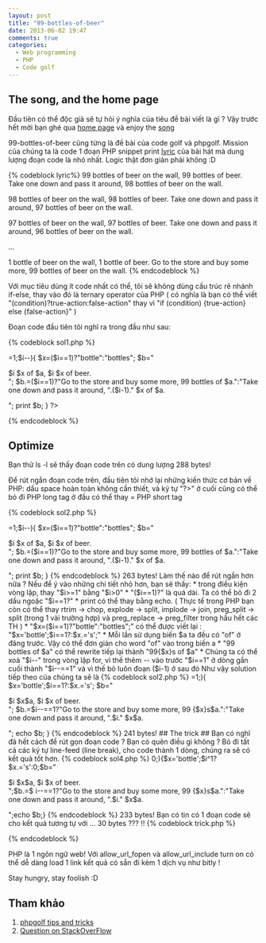 ```yaml
---
layout: post
title: "99-bottles-of-beer"
date: 2013-06-02 19:47
comments: true
categories: 
  - Web programming 
  - PHP 
  - Code golf 
---
```



## The song, and the home page ##

Đầu tiên có thể độc giả sẽ tự hỏi ý nghĩa của tiêu đề bài viết là gì ? Vậy trước hết mời bạn ghé qua [home page][] và enjoy the [song][] 

99-bottles-of-beer cũng từng là đề bài của code golf và phpgolf. Mission của chúng ta là code 1 đoạn PHP snippet print [lyric][] của bài hát mà dung lượng đoạn code là nhỏ nhất.
Logic thật đơn giản phải không :D

{% codeblock lyric%}
99 bottles of beer on the wall, 99 bottles of beer.
Take one down and pass it around, 98 bottles of beer on the wall.

98 bottles of beer on the wall, 98 bottles of beer.
Take one down and pass it around, 97 bottles of beer on the wall.

97 bottles of beer on the wall, 97 bottles of beer.
Take one down and pass it around, 96 bottles of beer on the wall.

...

1 bottle of beer on the wall, 1 bottle of beer.
Go to the store and buy some more, 99 bottles of beer on the wall.
{% endcodeblock %}

Với mục tiêu dùng ít code nhất có thể, tôi sẽ không dùng cấu trúc rẽ nhánh if-else, thay vào đó là ternary operator của PHP 
( có nghĩa là bạn có thể viết "(condition)?true-action:false-action" thay vì "if (condition) {true-action} else {false-action}"  ) 

Đoạn code đầu tiên tôi nghĩ ra trong đầu như sau:

{% codeblock sol1.php %}
<?php
  $a="beer on the wall";
  for($i=99;$i>=1;$i--){
    $x=($i==1)?"bottle":"bottles";
    $b="<p>$i $x of $a, $i $x of beer.<br>";
    $b.=($i==1)?"Go to the store and buy some more, 99 bottles of $a.":"Take one down and pass it around, ".($i-1)." $x of $a.</p>";
  print $b;
}
?>
{% endcodeblock %}

## Optimize ##

Bạn thử ls -l sẽ thấy đoạn code trên có dung lượng 288 bytes! 

Để rút ngắn đoạn code trên, đầu tiên tôi nhớ lại những kiến thức cơ bản về PHP: dấu space hoàn toàn không cần thiết, và ký tự "?>" ở cuối cũng có thể bỏ đi
PHP long tag ở đầu có thể thay = PHP short tag 


{% codeblock sol2.php %}
<?
$a="beer on the wall";
for($i=99;$i>=1;$i--){
$x=($i==1)?"bottle":"bottles";
$b="<p>$i $x of $a, $i $x of beer.<br>";
$b.=($i==1)?"Go to the store and buy some more, 99 bottles of $a.":"Take one down and pass it around, ".($i-1)." $x of $a.</p>";
print $b;
}
{% endcodeblock %}


263 bytes! 

Làm thế nào để rút ngắn hơn nữa ? Nếu để ý vào những chi tiết nhỏ hơn, bạn sẽ thấy:

* trong điều kiện vòng lặp, thay "$i>=1" bằng "$i>0"
* "($i==1)?" là quá dài. Ta có thể bỏ đi 2 dấu ngoặc "$i==1?"
* print có thể thay bằng echo. ( Thực tế trong PHP bạn còn có thể thay rtrim -> chop, explode -> split, implode -> join, preg_split -> split (trong 1 vài trường hợp) và preg_replace -> preg_filter trong hầu hết các TH  )
*  "$x=($i==1)?"bottle":"bottles";" có thể được viết lại : "$x='bottle';$i==1?:$x.='s';"
* Mỗi lần sử dụng biến $a ta đều có "of" ở đăng trước. Vậy có thể đơn giản cho word "of" vào trong biến a
* "99 bottles of $a" có thể rewrite tiếp lại thành "99{$x}s of $a"
* Chúng ta có thể xoá "$i--" trong vòng lặp for, vì thế thêm -- vào trước "$i==1" ở dòng gần cuối thành "$i--==1" và vì thế bỏ luôn đoạn ($i-1) ở sau đó 



Như vậy solution tiếp theo của chúng ta sẽ là 
{% codeblock sol2.php %}
<?
$a=" of beer on the wall";
for($i=99;$i>=1;){
$x='bottle';$i==1?:$x.='s';
$b="<p>$i $x$a, $i $x of beer.<br>";
$b.=$i--==1?"Go to the store and buy some more, 99 {$x}s$a.":"Take one down and pass it around, ".$i." $x$a.</p>";
echo $b;
}
{% endcodeblock %}

241 bytes! 

## The trick ##

Bạn có nghĩ đã hết cách để rút gọn đoạn code ?

Bạn có quên điều gì không ? Bỏ đi tất cả các ký tự line-feed (line break), cho code thành 1 dòng, chúng ra sẽ có kết quả tốt hơn.

{% codeblock sol4.php %}
<?$a=" of beer on the wall";for($i=99;$i>0;){$x='bottle';$i^1?$x.='s':0;$b="<p>$i $x$a, $i $x of beer.<br>";$b.=$
i--==1?"Go to the store and buy some more, 99 {$x}s$a.":"Take one down and pass it around, ".$i." $x$a.</p>";echo
 $b;}
{% endcodeblock %}


233 bytes! 

Bạn có tin có 1 đoạn code sẽ cho kết quả tương tự với ... 30 bytes ???

!!

{% codeblock trick.php %}
<?include('http://bit.ly/xxxx'); ?>
{% endcodeblock %}

PHP là 1 ngôn ngữ web! Với allow_url_fopen và allow_url_include turn on có thể dễ dàng load 1 link kết quả có sẵn đi kèm 1 dịch vụ như bitly ! 

Stay hungry, stay foolish :D 
 

## Tham khảo 

1. [phpgolf tips and tricks][]
2. [Question on StackOverFlow][]


[lyric]: http://99-bottles-of-beer.net/lyrics.html
[home page]: http://99-bottles-of-beer.net
[song]: http://www.youtube.com/watch?v=qVjCag8XoHQ
[phpgolf tips and tricks]: http://www.phpgolf.org/tips
[Question on StackOverFlow]: http://stackoverflow.com/questions/3801097/solve-this-php-puzzle-in-as-few-bytes-as-possible
